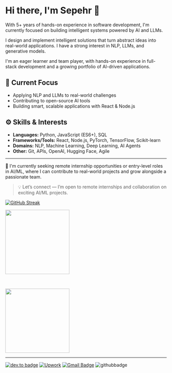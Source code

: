 # Hi there, I'm Sepehr 👋

With 5+ years of hands-on experience in software development, I'm currently focused on building intelligent systems powered by AI and LLMs.
  
I design and implement intelligent solutions that turn abstract ideas into real-world applications. I have a strong interest in NLP, LLMs, and generative models.  

I'm an eager learner and team player, with hands-on experience in full-stack development and a growing portfolio of AI-driven applications.

## 🧠 Current Focus
- Applying NLP and LLMs to real-world challenges
- Contributing to open-source AI tools
- Building smart, scalable applications with React & Node.js

## ⚙️ Skills & Interests
- **Languages:** Python, JavaScript (ES6+), SQL  
- **Frameworks/Tools:** React, Node.js, PyTorch, TensorFlow, Scikit-learn  
- **Domains:** NLP, Machine Learning, Deep Learning, AI Agents  
- **Other:** Git, APIs, OpenAI, Hugging Face, Agile  

---

🎯 I'm currently seeking remote internship opportunities or entry-level roles in AI/ML, where I can contribute to real-world projects and grow alongside a passionate team.

> 💡 Let’s connect — I’m open to remote internships and collaboration on exciting AI/ML projects.


[![GitHub Streak](https://nirzak-streak-stats.vercel.app?user=SepehrHariri)](https://git.io/streak-stats)

<a href="https://github.com/anuraghazra/github-readme-stats">
  <img align="center" height=200 align="center" src="https://github-readme-stats.vercel.app/api?username=SepehrHariri&show=prs_merged,prs_merged_percentage&show_icons=true&hide=contribs,stars,issues&include_all_commits=true&card_width=345" />
</a>

&nbsp;

<a href="https://github.com/anuraghazra/github-readme-stats">
  <img align="center" height=200 align="center" src="https://github-readme-stats.vercel.app/api/top-langs/?username=SepehrHariri&langs_count=20&hide=html&layout=compact&card_width=470" />
</a>

<hr/>

[![dev.to badge](https://img.shields.io/badge/-sepehrhariri-%230177B5?style=flat&logo=linkedin)](https://www.linkedin.com/in/sepehr-hariri)
[![Upwork](https://img.shields.io/badge/UpWork-6FDA44?style=flat&logo=Upwork&logoColor=white)]()
[![Gmail Badge](https://img.shields.io/badge/-Gmail-c14438?style=flat-square&logo=Gmail&logoColor=white&link=mailto:sepehrhariry@gmail.com)](mailto:sepehrhariry@gmail.com)
![githubbadge](https://img.shields.io/github/followers/SepehrHariri?style=social)
<!--[![YouTube](https://img.shields.io/youtube/channel/views/????)](https://www.youtube.com/watch?v=????)-->
